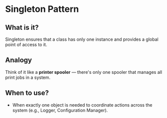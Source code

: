 
# Singleton Pattern

## What is it?
Singleton ensures that a class has only one instance and provides a global point of access to it.

## Analogy
Think of it like a **printer spooler** — there's only one spooler that manages all print jobs in a system.

## When to use?
- When exactly one object is needed to coordinate actions across the system (e.g., Logger, Configuration Manager).
